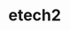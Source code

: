 # etech2

<!-- 3-22 weekend
    -yellow and white pages like the home page every other section.....partly done need to organize sections********* 
    -font just get some on page 
    -work on footer and make another one.......used contact us section on home page as example of footer********
    -different size video screen maybe another.....2 videos are side by side and smaller. look for videos that are ok to use***********
    -maybe have a background video on the video/photo section on homepage
    -web design page
        -tech symbols....looks good, add color ?**************
        -another footer......used contact us section may need another footer and add to footer******************
        -buttons need to be seperated use, put side by side with font 
        -image on accordian element
        -make header better.....added better hover*****
        -type in color to change background color? -->
        
<!-- *************3/25  -->
<!-- photos page
        -add borders on gallery pics
        -add videos before filming for youtube -->

 <!-- web page
        -image accordian items overlap when shrinking screen
        -add another row of buttons use hover effects
        -make forms section larger(probably an issue with divs) maybe use space-between space-around
        -check cards
        -fix navbars takeout before video-->
<!-- put facebook and istagram link in footer with same links as in header -->
<!-- privacy police page 
        -use free one-->


<!-- https://freefrontend.com/css-hover-effects/page/3/ -->